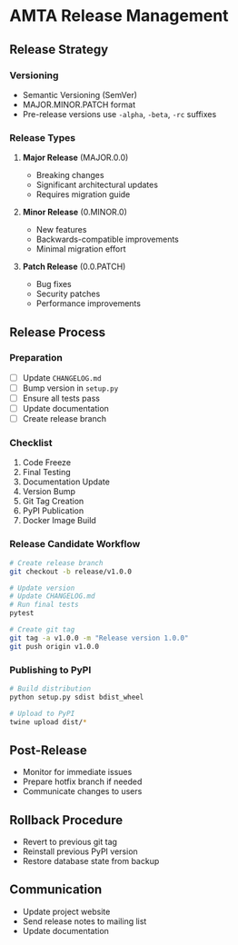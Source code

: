 # AMTA Release Management

## Release Strategy

### Versioning
- Semantic Versioning (SemVer)
- MAJOR.MINOR.PATCH format
- Pre-release versions use `-alpha`, `-beta`, `-rc` suffixes

### Release Types
1. **Major Release** (MAJOR.0.0)
   - Breaking changes
   - Significant architectural updates
   - Requires migration guide

2. **Minor Release** (0.MINOR.0)
   - New features
   - Backwards-compatible improvements
   - Minimal migration effort

3. **Patch Release** (0.0.PATCH)
   - Bug fixes
   - Security patches
   - Performance improvements

## Release Process

### Preparation
- [ ] Update `CHANGELOG.md`
- [ ] Bump version in `setup.py`
- [ ] Ensure all tests pass
- [ ] Update documentation
- [ ] Create release branch

### Checklist
1. Code Freeze
2. Final Testing
3. Documentation Update
4. Version Bump
5. Git Tag Creation
6. PyPI Publication
7. Docker Image Build

### Release Candidate Workflow
```bash
# Create release branch
git checkout -b release/v1.0.0

# Update version
# Update CHANGELOG.md
# Run final tests
pytest

# Create git tag
git tag -a v1.0.0 -m "Release version 1.0.0"
git push origin v1.0.0
```

### Publishing to PyPI
```bash
# Build distribution
python setup.py sdist bdist_wheel

# Upload to PyPI
twine upload dist/*
```

## Post-Release
- Monitor for immediate issues
- Prepare hotfix branch if needed
- Communicate changes to users

## Rollback Procedure
- Revert to previous git tag
- Reinstall previous PyPI version
- Restore database state from backup

## Communication
- Update project website
- Send release notes to mailing list
- Update documentation
